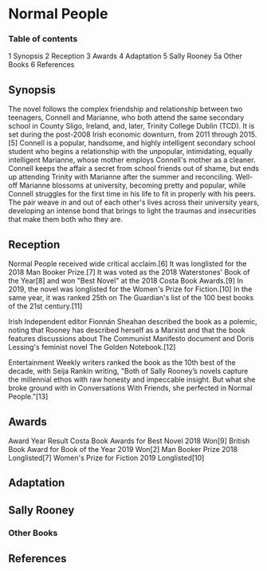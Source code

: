 # Normal People

### Table of contents
1	Synopsis
2	Reception
3	Awards
4	Adaptation
5   Sally Rooney
5a	Other Books
6	References

##	Synopsis
The novel follows the complex friendship and relationship between two teenagers, Connell and Marianne, who both attend the same secondary school in County Sligo, Ireland, and, later, Trinity College Dublin (TCD). It is set during the post-2008 Irish economic downturn, from 2011 through 2015.[5] Connell is a popular, handsome, and highly intelligent secondary school student who begins a relationship with the unpopular, intimidating, equally intelligent Marianne, whose mother employs Connell's mother as a cleaner. Connell keeps the affair a secret from school friends out of shame, but ends up attending Trinity with Marianne after the summer and reconciling. Well-off Marianne blossoms at university, becoming pretty and popular, while Connell struggles for the first time in his life to fit in properly with his peers. The pair weave in and out of each other's lives across their university years, developing an intense bond that brings to light the traumas and insecurities that make them both who they are.

##	Reception
Normal People received wide critical acclaim.[6] It was longlisted for the 2018 Man Booker Prize.[7] It was voted as the 2018 Waterstones' Book of the Year[8] and won "Best Novel" at the 2018 Costa Book Awards.[9] In 2019, the novel was longlisted for the Women's Prize for Fiction.[10] In the same year, it was ranked 25th on The Guardian's list of the 100 best books of the 21st century.[11]

Irish Independent editor Fionnán Sheahan described the book as a polemic, noting that Rooney has described herself as a Marxist and that the book features discussions about The Communist Manifesto document and Doris Lessing's feminist novel The Golden Notebook.[12]

Entertainment Weekly writers ranked the book as the 10th best of the decade, with Seija Rankin writing, "Both of Sally Rooney’s novels capture the millennial ethos with raw honesty and impeccable insight. But what she broke ground with in Conversations With Friends, she perfected in Normal People."[13]

##	Awards
Award	Year	Result
Costa Book Awards for Best Novel	2018	Won[9]
British Book Award for Book of the Year	2019	Won[2]
Man Booker Prize	2018	Longlisted[7]
Women's Prize for Fiction	2019	Longlisted[10]

##	Adaptation
##  Sally Rooney
###	Other Books
##	References